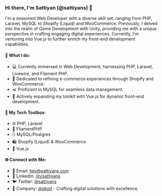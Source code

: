 ### Hi there, I'm Sattiyan (@sattiyans) 👋

I'm a seasoned Web Developer with a diverse skill set, ranging from PHP, Laravel, MySQL to Shopify (Liquid) and WooCommerce. Previously, I delved into the realm of Game Development with Unity, providing me with a unique perspective in crafting engaging digital experiences. Currently, I'm venturing into Vue.js to further enrich my front-end development capabilities.

#### 🌟 What I do:
- 💻 Currently immersed in Web Development, harnessing PHP, Laravel, Livewire, and Filament PHP.
- 🛒 Dedicated to refining e-commerce experiences through Shopify and WooCommerce.
- 📊 Proficient in MySQL for seamless data management.
- 🌱 Actively expanding my toolkit with Vue.js for dynamic front-end development.

#### 📜 My Tech Toolbox:
- 🌐 PHP, Laravel
- 🚀 FilamentPHP
- 🗄️ MySQL/Postgres
- 🛍️ Shopify (Liquid) & WooCommerce
- 🌱 Vue.js

#### 🌐 Connect with Me:
- 📧 Email: hey@sattiyans.com
- 💼 LinkedIn: [/in/sattiyans](https://www.linkedin.com/in/sattiyans)
- 🐦 Twitter: [@sattiyans](https://twitter.com/sattiyans)
- 🔗 Company: [dotkod](https://dotkod.com/) - Crafting digital solutions with excellence.
